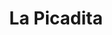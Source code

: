 ---
title: "La Picadita"
url: /ciudad-autonoma-de-buenos-aires/la-picadita-avenida-cordoba/
shop: comodidad
---